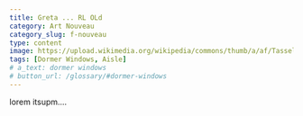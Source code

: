 ```yaml
---
title: Greta ... RL OLd
category: Art Nouveau
category_slug: f-nouveau
type: content
image: https://upload.wikimedia.org/wikipedia/commons/thumb/a/af/Tassel_House_stairway.JPG/800px-Tassel_House_stairway.JPG
tags: [Dormer Windows, Aisle]
# a_text: dormer windows
# button_url: /glossary/#dormer-windows
---
```


lorem itsupm....
